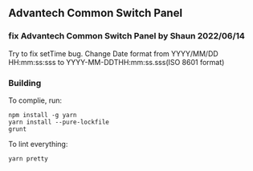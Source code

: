 ## Advantech Common Switch Panel

### fix Advantech Common Switch Panel by Shaun 2022/06/14
Try to fix setTime bug.
Change Date format from YYYY/MM/DD HH:mm:ss:sss to YYYY-MM-DDTHH:mm:ss.sss(ISO 8601 format)


### Building

To complie, run:

```
npm install -g yarn
yarn install --pure-lockfile
grunt
```

To lint everything:

```
yarn pretty
